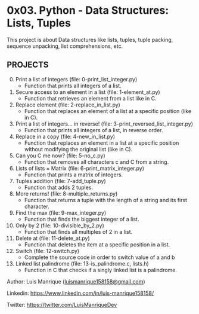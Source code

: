 # 0x03. Python - Data Structures: Lists, Tuples
This project is about Data structures like lists, tuples, tuple packing, sequence unpacking, list comprehensions, etc.

## PROJECTS
0. Print a list of integers (file: 0-print_list_integer.py)
	- Function that prints all integers of a list.
1. Secure access to an element in a list (file: 1-element_at.py)
	- Function that retrieves an element from a list like in C.
2. Replace element (file: 2-replace_in_list.py)
	- Function that replaces an element of a list at a specific position (like in C).
3. Print a list of integers... in reverse! (file: 3-print_reversed_list_integer.py)
	- Function that prints all integers of a list, in reverse order.
4. Replace in a copy (file: 4-new_in_list.py)
	- Function that replaces an element in a list at a specific position without modifying the original list (like in C).
5. Can you C me now? (file: 5-no_c.py)
	- Function that removes all characters c and C from a string.
6. Lists of lists = Matrix (file: 6-print_matrix_integer.py)
	- Function that prints a matrix of integers.
7. Tuples addition (file: 7-add_tuple.py)
	- Function that adds 2 tuples.
8. More returns! (file: 8-multiple_returns.py)
	- Function that returns a tuple with the length of a string and its first character.
9. Find the max (file: 9-max_integer.py)
	- Function that finds the biggest integer of a list.
10. Only by 2 (file: 10-divisible_by_2.py)
	- Function that finds all multiples of 2 in a list.
11. Delete at (file: 11-delete_at.py)
	- Function that deletes the item at a specific position in a list.
12. Switch (file: 12-switch.py)
	- Complete the source code in order to switch value of a and b
13. Linked list palindrome (file: 13-is_palindrome.c, lists.h)
	- Function in C that checks if a singly linked list is a palindrome.


Author: Luis Manrique (luismanrique158158@gmail.com)

Linkedin: https://www.linkedin.com/in/luis-manrique158158/

Twitter: https://twitter.com/LuisManriqueDev
